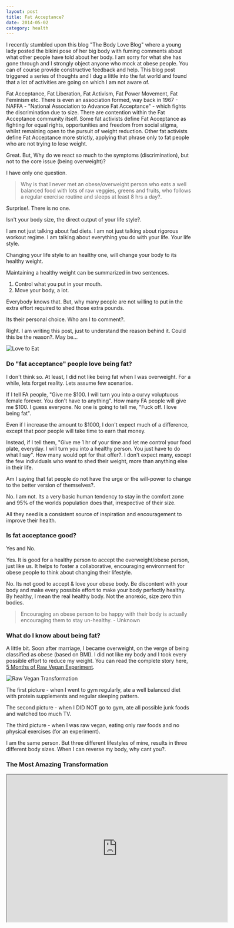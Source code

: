 ```yaml
---
layout: post
title: Fat Acceptance?
date: 2014-05-02
category: health
---
```


I recently stumbled upon this blog "The Body Love Blog" where a young lady posted the bikini pose of her big body with fuming comments about what other people have told about her body. I am sorry for what she has gone through and I strongly object anyone who mock at obese people. You can of course provide constructive feedback and help. This blog post triggered a series of thoughts and I dug a little into the fat world and found that a lot of activities are going on which I am not aware of.  

Fat Acceptance, Fat Liberation, Fat Activism, Fat Power Movement, Fat Feminism etc. There is even an association formed, way back in 1967 - NAFFA - "National Association to Advance Fat Acceptance" - which fights the discrimination due to size. There are contention within the Fat Acceptance community itself. Some fat activists define Fat Acceptance as fighting for equal rights, opportunities and freedom from social stigma, whilst remaining open to the pursuit of weight reduction. Other fat activists define Fat Acceptance more strictly, applying that phrase only to fat people who are not trying to lose weight. 

Great. But, Why do we react so much to the symptoms (discrimination), but not to the core issue (being overweight)?

I have only one question. 

> Why is that I never met an obese/overweight person who eats a well balanced food with lots of raw veggies, greens and fruits, who follows a regular exercise routine and sleeps at least 8 hrs a day?. 

Surprise!. There is no one.

Isn't your body size, the direct output of your life style?. 

I am not just talking about fad diets. I am not just talking about rigorous workout regime. I am talking about everything you do with your life. Your life style.  

Changing your life style to an healthy one, will change your body to its healthy weight.  

Maintaining a healthy weight can be summarized in two sentences.  

1. Control what you put in your mouth.  
2. Move your body, a lot.  

Everybody knows that. But, why many people are not willing to put in the extra effort required to shed those extra pounds.  

Its their personal choice. Who am I to comment?.  

Right. I am writing this post, just to understand the reason behind it. Could this be the reason?. May be...
  
![Love to Eat]({{site.img-path}}/love-to-eat.jpg)  

### Do "fat acceptance" people love being fat?

I don't think so. At least, I did not like being fat when I was overweight. For a while, lets forget reality. Lets assume few scenarios.  

If I tell FA people, "Give me $100. I will turn you into a curvy voluptuous female forever. You don't have to anything". How many FA people will give me $100. I guess everyone. No one is going to tell me, "Fuck off. I love being fat".  

Even if I increase the amount to $1000, I don't expect much of a difference, except that poor people will take time to earn that money.  

Instead, if I tell them, "Give me 1 hr of your time and let me control your food plate, everyday. I will turn you into a healthy person. You just have to do what I say". How many would opt for that offer?. I don't expect many, except the few individuals who want to shed their weight, more than anything else in their life.  

Am I saying that fat people do not have the urge or the will-power to change to the better version of themselves?.

No. I am not. Its a very basic human tendency to stay in the comfort zone and 95% of the worlds population does that, irrespective of their size.   

All they need is a consistent source of inspiration and encouragement to improve their health.  

### Is fat acceptance good?

Yes and No.

Yes. It is good for a healthy person to accept the overweight/obese person, just like us. It helps to foster a collaborative, encouraging environment for obese people to think about changing their lifestyle.

No. Its not good to accept & love your obese body. Be discontent with your body and make every possible effort to make your body perfectly healthy. By healthy, I mean the real healthy body. Not the anorexic, size zero thin bodies.

> Encouraging an obese person to be happy with their body is actually encouraging them to stay un-healthy. - Unknown

### What do I know about being fat?

A little bit. Soon after marriage, I became overweight, on the verge of being classified as obese (based on BMI). I did not like my body and I took every possible effort to reduce my weight. You can read the complete story here, [5 Months of Raw Vegan Experiment]({{site.url}}/5-months-of-raw-vegan-experiment/).  

![Raw Vegan Transformation]({{site.img-path}}/5-months-raw-vegan-transformation.jpg)  

The first picture - when I went to gym regularly, ate a well balanced diet with protein supplements and regular sleeping pattern.  

The second picture - when I DID NOT go to gym, ate all possible junk foods and watched too much TV.   

The third picture - when I was raw vegan, eating only raw foods and no physical exercises (for an experiment).  

I am the same person. But three different lifestyles of mine, results in three different body sizes. When I can reverse my body, why cant you?.  

### The Most Amazing Transformation

<iframe width="600" height="400"
src="http://www.youtube.com/embed/qX9FSZJu448?autoplay=0">
</iframe>  



